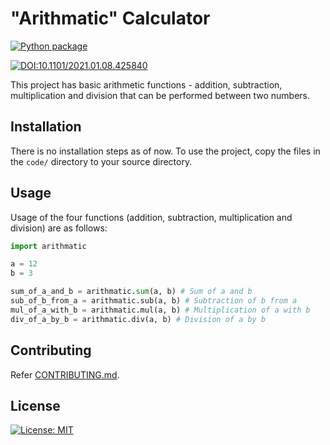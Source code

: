 # "Arithmatic" Calculator
[![Python package](https://github.com/hellgirl16/sehw1/actions/workflows/python-package.yml/badge.svg)](https://github.com/hellgirl16/sehw1/actions/workflows/python-package.yml)

[![DOI:10.1101/2021.01.08.425840](http://img.shields.io/badge/DOI-10.1101/2021.01.08.425840-B31B1B.svg)](https://doi.org/10.1101/2021.01.08.425840)



This project has basic arithmetic functions - addition, subtraction, multiplication and division that can be performed between two numbers. 

## Installation

There is no installation steps as of now. To use the project, copy the files in the `code/` directory to your source directory.

## Usage

Usage of the four functions (addition, subtraction, multiplication and division) are as follows:

```python
import arithmatic

a = 12
b = 3

sum_of_a_and_b = arithmatic.sum(a, b) # Sum of a and b
sub_of_b_from_a = arithmatic.sub(a, b) # Subtraction of b from a
mul_of_a_with_b = arithmatic.mul(a, b) # Multiplication of a with b
div_of_a_by_b = arithmatic.div(a, b) # Division of a by b

```

## Contributing
Refer [CONTRIBUTING.md](CONTRIBUTING.md).

## License

[![License: MIT](https://img.shields.io/badge/License-MIT-green.svg)](https://opensource.org/licenses/MIT)
